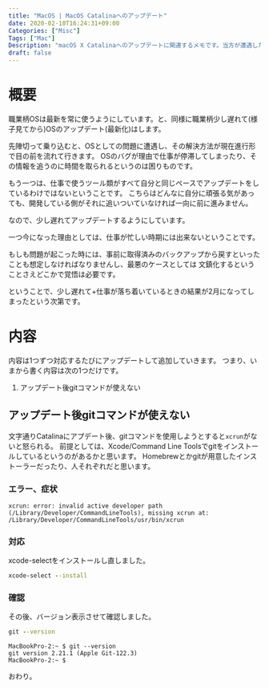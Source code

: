 ```yaml
---
title: "MacOS | MacOS Catalinaへのアップデート"
date: 2020-02-10T16:24:31+09:00
Categories: ["Misc"]
Tags: ["Mac"]
Description: "macOS X Catalinaへのアップデートに関連するメモです。当方が遭遇したものをその都度追加していく予定です"
draft: false
---
```


# 概要
職業柄OSは最新を常に使うようにしています。と、同様に職業柄少し遅れて(様子見てから)OSのアップデート(最新化)はします。

先陣切って乗り込むと、OSとしての問題に遭遇し、その解決方法が現在進行形で目の前を流れて行きます。
OSのバグが理由で仕事が停滞してしまったり、その情報を追うのに時間を取られるというのは困りものです。

もう一つは、仕事で使うツール類がすべて自分と同じペースでアップデートをしているわけではないということです。
こちらはどんなに自分に頑張る気があっても、開発している側がそれに追いついていなければ一向に前に進みません。

なので、少し遅れてアップデートするようにしています。

一つ今になった理由としては、仕事が忙しい時期には出来ないということです。

もしも問題が起こった時には、事前に取得済みのバックアップから戻すといったことも想定しなければなりませんし、最悪のケースとしては
文鎮化するということさえどこかで覚悟は必要です。

ということで、少し遅れて+仕事が落ち着いているときの結果が2月になってしまったという次第です。

# 内容

内容は1つずつ対応するたびにアップデートして追加していきます。
つまり、いまから書く内容は次の1つだけです。

1. アップデート後gitコマンドが使えない

## アップデート後gitコマンドが使えない

文字通りCatalinaにアプデート後、gitコマンドを使用しようとすると`xcrun`がないと怒られる。
前提としては、Xcode/Command Line Toolsでgitをインストールしているというのがあるかと思います。
Homebrewとかgitが用意したインストーラーだったり、人それぞれだと思います。

### エラー、症状

```ログ
xcrun: error: invalid active developer path (/Library/Developer/CommandLineTools), missing xcrun at: /Library/Developer/CommandLineTools/usr/bin/xcrun

```

### 対応
xcode-selectをインストールし直しました。

```cmd
xcode-select --install
```

### 確認
その後、バージョン表示させて確認しました。

```cmd
git --version
```

```ログ
MacBookPro-2:~ $ git --version
git version 2.21.1 (Apple Git-122.3)
MacBookPro-2:~ $
```

おわり。
